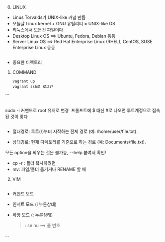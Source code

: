 <ol start="0">
<li>LINUX</li>
</ol>
<ul>
<li>Linus Torvalds가 UNIX-like 커널 만듬</li>
<li>오늘날 Linux kernel + GNU 유틸리티 = UNIX-like OS</li>
<li>리눅스에서 모든건 파일이다</li>
<li>Desktop Linux OS ==&gt; Ubuntu, Fedora, Debian 등등 </li>
<li>Server Linux OS ==&gt; Red Hat Enterprise Linux (RHEL), CentOS, SUSE Enterprise Linux 등등 </li>
</ul>
<p><img alt="" src="https://velog.velcdn.com/images/livinlife95/post/153990c3-f7eb-48cb-8c8d-b22208fb9714/image.png" /></p>
<ul>
<li>중요한 디렉토리
<img alt="" src="https://velog.velcdn.com/images/livinlife95/post/99fde4e2-26ee-4f4b-83bf-58f504fc35c0/image.png" /></li>
</ul>
<ol>
<li>COMMAND<pre><code>vagrant up
vagrant ssh로 로그인
</code></pre></li>
</ol>
<p>```</p>
<p><img alt="" src="https://velog.velcdn.com/images/livinlife95/post/926bbbea-6daf-417a-bb6b-c84dc1b22bfe/image.png" /></p>
<p>sudo -i 커맨드로 root 유저로 변경
<img alt="" src="https://velog.velcdn.com/images/livinlife95/post/95e4f2ba-c6f4-48ec-bf17-7a910692bfff/image.png" />
프롬프트에 $ 대신 #로 나오면 루트계정으로 접속된 것이 맞다</p>
<p><img alt="" src="https://velog.velcdn.com/images/livinlife95/post/a45d960a-9ba9-4bdd-9e49-35935c15d968/image.png" /></p>
<ul>
<li><p>절대경로: 루트(/)부터 시작하는 전체 경로 (예: /home/user/file.txt).</p>
</li>
<li><p>상대경로: 현재 디렉토리를 기준으로 하는 경로 (예: Documents/file.txt).</p>
</li>
</ul>
<p>모든 option을 외우는 것은 불가능, --help 붙여서 확인!</p>
<ul>
<li>cp -r : 폴더 복사하려면</li>
<li>mv: 파일/폴더 옮기거나 RENAME 할 때</li>
</ul>
<ol start="2">
<li>VIM</li>
</ol>
<p><img alt="" src="https://velog.velcdn.com/images/livinlife95/post/d43d94da-4865-4357-8cff-b2fb06d4ed81/image.png" /></p>
<ul>
<li><p>커맨드 모드
<img alt="" src="https://velog.velcdn.com/images/livinlife95/post/582e8c20-c168-4779-b337-c76997fb7300/image.png" /></p>
</li>
<li><p>인서트 모드 (i 누른상태)</p>
</li>
<li><p>확장 모드 (: 누른상태)</p>
<blockquote>
<p>: se nu ==&gt; 줄 번호 </p>
</blockquote>
</li>
</ul>
<p>...</p>